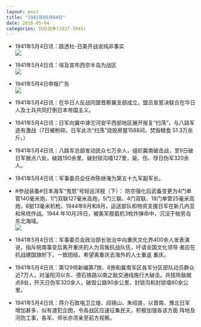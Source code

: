 ```yaml
---
layout: post
title: "1941年05月04日"
date: 2016-05-04
categories: 抗日战争(1937-1945)
---
```


<meta name="referrer" content="no-referrer" />

- 1941年5月4日讯：路透社-日美开战说纯非事实 <br/><img src="https://ww4.sinaimg.cn/large/aca367d8jw1f3jqz17tipj20cn06vwfr.jpg" />

- 1941年5月4日讯：埃及宣布西奈半岛为战区 <br/><img src="https://ww2.sinaimg.cn/large/aca367d8jw1f3jp8rqaq2j20ak0dr762.jpg" />

- 1941年5月4日申报广告 <br/><img src="https://ww4.sinaimg.cn/large/aca367d8jw1f3jnijzh72j20kr0gm42t.jpg" />

- 1941年5月4日讯：在华日人反战同盟晋察冀支部成立，盟员宣誓决联合在华日人及士兵共同打倒日本帝国主义。 

- 1941年5月4日讯：日军向冀中滹沱河安平西部地区展开报复“扫荡”，与八路军 迭有激战（7日被粉碎。日军此次“扫荡”烧毁房屋1588间，焚毁粮食 51.3万余斤。） 

- 1941年5月4日讯：八路军总部发动民众七万余人，组织冀南破击战，至9日破日军据点八处，破路190余里，破封锁沟墙127里，毙、伤、俘日伪军320余人。 

- 1941年5月4日讯：军事委员会任命陈继淹为第五十九军副军长。 

- #参战装备#日本海军“鬼怒”号轻巡洋舰（下）： 防空强化后武备变更为4门单管140毫米炮，1门双联127毫米高炮，5门三联、4门双联、18门单管25毫米高炮，8挺13毫米机枪。1944年6月和8月，运送部队和物资支援日军在新几内亚和帛琉作战。1944 年10月26日，被美军舰载机3枚炸弹命中，沉没于帕劳岛东北海域。 <br/><img src="https://ww3.sinaimg.cn/large/aca367d8jw1f3j4fix579j208c083glz.jpg" />

- 1941年5月4日讯：军事委员会政治部长张治中向重庆文化界400余人发表演 说，指斥皖南事变后离开重庆的人为背叛抗战队伍，吁请全国文化领导 者应在抗战建国旗帜下，一致团结，希望离重庆去海外的人士重返 重庆。 

- 1941年5月4日讯：第129师新编第7旅、8旅和冀南军区各军分区部队动员群众近7万人，对滏阳河以东、德石铁路以南之敌交通线施行大破击。共拔除敌据点8处，歼灭日伪军320余人，破毁公路90余公里、封锁沟和封锁墙60余公里。 

- 1941年5月4日讯：蒋介石致电卫立煌、阎锡山、朱绍良，以晋南、豫北日军 增加甚多，似有渡犯企图，令各战区应速征集民夫，积极加强各该方面 阵地及河防工事，各军、师长亦须亲至前方视察。 


